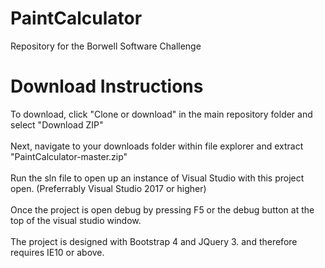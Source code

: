 # PaintCalculator
Repository for the Borwell Software Challenge

# Download Instructions
To download, click "Clone or download" in the main repository folder and select "Download ZIP" 
<br/>
<br/>
Next, navigate to your downloads folder within file explorer and extract "PaintCalculator-master.zip" 
<br/>
<br/>
Run the sln file to open up an instance of Visual Studio with this project open. (Preferrably Visual Studio 2017 or higher) 
<br/>
<br/>
Once the project is open debug by pressing F5 or the debug button at the top of the visual studio window. 
<br/>
<br/>
The project is designed with Bootstrap 4 and JQuery 3. and therefore requires IE10 or above.
